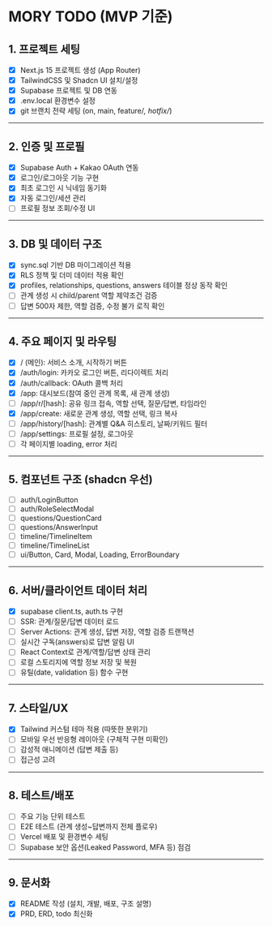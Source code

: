 # MORY TODO (MVP 기준)

## 1. 프로젝트 세팅
- [x] Next.js 15 프로젝트 생성 (App Router)
- [x] TailwindCSS 및 Shadcn UI 설치/설정
- [x] Supabase 프로젝트 및 DB 연동
- [x] .env.local 환경변수 설정
- [x] git 브랜치 전략 세팅 (on, main, feature/*, hotfix/*)

---

## 2. 인증 및 프로필
- [x] Supabase Auth + Kakao OAuth 연동
- [x] 로그인/로그아웃 기능 구현
- [x] 최초 로그인 시 닉네임 동기화
- [x] 자동 로그인/세션 관리
- [ ] 프로필 정보 조회/수정 UI

---

## 3. DB 및 데이터 구조
- [x] sync.sql 기반 DB 마이그레이션 적용
- [x] RLS 정책 및 더미 데이터 적용 확인
- [x] profiles, relationships, questions, answers 테이블 정상 동작 확인
- [ ] 관계 생성 시 child/parent 역할 제약조건 검증
- [ ] 답변 500자 제한, 역할 검증, 수정 불가 로직 확인

---

## 4. 주요 페이지 및 라우팅
- [x] / (메인): 서비스 소개, 시작하기 버튼
- [x] /auth/login: 카카오 로그인 버튼, 리다이렉트 처리
- [x] /auth/callback: OAuth 콜백 처리
- [x] /app: 대시보드(참여 중인 관계 목록, 새 관계 생성)
- [ ] /app/r/[hash]: 공유 링크 접속, 역할 선택, 질문/답변, 타임라인
- [x] /app/create: 새로운 관계 생성, 역할 선택, 링크 복사
- [ ] /app/history/[hash]: 관계별 Q&A 히스토리, 날짜/키워드 필터
- [ ] /app/settings: 프로필 설정, 로그아웃
- [ ] 각 페이지별 loading, error 처리

---

## 5. 컴포넌트 구조 (shadcn 우선)
- [ ] auth/LoginButton
- [ ] auth/RoleSelectModal
- [ ] questions/QuestionCard
- [ ] questions/AnswerInput
- [ ] timeline/TimelineItem
- [ ] timeline/TimelineList
- [ ] ui/Button, Card, Modal, Loading, ErrorBoundary

---

## 6. 서버/클라이언트 데이터 처리
- [x] supabase client.ts, auth.ts 구현
- [ ] SSR: 관계/질문/답변 데이터 로드
- [ ] Server Actions: 관계 생성, 답변 저장, 역할 검증 트랜잭션
- [ ] 실시간 구독(answers)로 답변 알림 UI
- [ ] React Context로 관계/역할/답변 상태 관리
- [ ] 로컬 스토리지에 역할 정보 저장 및 복원
- [ ] 유틸(date, validation 등) 함수 구현

---

## 7. 스타일/UX
- [x] Tailwind 커스텀 테마 적용 (따뜻한 분위기)
- [ ] 모바일 우선 반응형 레이아웃 (구체적 구현 미확인)
- [ ] 감성적 애니메이션 (답변 제출 등)
- [ ] 접근성 고려

---

## 8. 테스트/배포
- [ ] 주요 기능 단위 테스트
- [ ] E2E 테스트 (관계 생성~답변까지 전체 플로우)
- [ ] Vercel 배포 및 환경변수 세팅
- [ ] Supabase 보안 옵션(Leaked Password, MFA 등) 점검

---

## 9. 문서화
- [x] README 작성 (설치, 개발, 배포, 구조 설명)
- [x] PRD, ERD, todo 최신화 